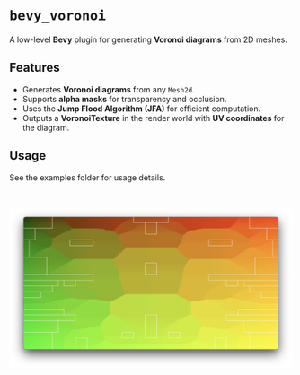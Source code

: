 # `bevy_voronoi`

A low-level **Bevy** plugin for generating **Voronoi diagrams** from 2D meshes.

## **Features**

- Generates **Voronoi diagrams** from any `Mesh2d`.
- Supports **alpha masks** for transparency and occlusion.
- Uses the **Jump Flood Algorithm (JFA)** for efficient computation.
- Outputs a **VoronoiTexture** in the render world with **UV coordinates** for the diagram.

## Usage

See the examples folder for usage details.

<br />

![demo](https://github.com/malbernaz/bevy_voronoi/raw/main/static/demo.png)
